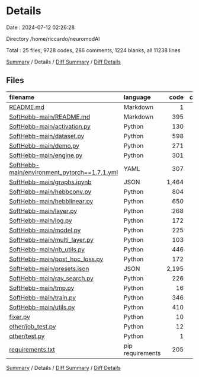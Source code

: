 # Details

Date : 2024-07-12 02:26:28

Directory /home/riccardo/neuromodAI

Total : 25 files,  9728 codes, 286 comments, 1224 blanks, all 11238 lines

[Summary](results.md) / Details / [Diff Summary](diff.md) / [Diff Details](diff-details.md)

## Files
| filename | language | code | comment | blank | total |
| :--- | :--- | ---: | ---: | ---: | ---: |
| [README.md](/README.md) | Markdown | 1 | 0 | 1 | 2 |
| [SoftHebb-main/README.md](/SoftHebb-main/README.md) | Markdown | 395 | 0 | 63 | 458 |
| [SoftHebb-main/activation.py](/SoftHebb-main/activation.py) | Python | 130 | 0 | 31 | 161 |
| [SoftHebb-main/dataset.py](/SoftHebb-main/dataset.py) | Python | 598 | 28 | 176 | 802 |
| [SoftHebb-main/demo.py](/SoftHebb-main/demo.py) | Python | 271 | 37 | 52 | 360 |
| [SoftHebb-main/engine.py](/SoftHebb-main/engine.py) | Python | 301 | 26 | 70 | 397 |
| [SoftHebb-main/environment_pytorch==1.7.1.yml](/SoftHebb-main/environment_pytorch==1.7.1.yml) | YAML | 307 | 0 | 1 | 308 |
| [SoftHebb-main/graphs.ipynb](/SoftHebb-main/graphs.ipynb) | JSON | 1,464 | 0 | 1 | 1,465 |
| [SoftHebb-main/hebbconv.py](/SoftHebb-main/hebbconv.py) | Python | 804 | 37 | 136 | 977 |
| [SoftHebb-main/hebblinear.py](/SoftHebb-main/hebblinear.py) | Python | 650 | 33 | 132 | 815 |
| [SoftHebb-main/layer.py](/SoftHebb-main/layer.py) | Python | 268 | 4 | 64 | 336 |
| [SoftHebb-main/log.py](/SoftHebb-main/log.py) | Python | 172 | 0 | 34 | 206 |
| [SoftHebb-main/model.py](/SoftHebb-main/model.py) | Python | 225 | 7 | 54 | 286 |
| [SoftHebb-main/multi_layer.py](/SoftHebb-main/multi_layer.py) | Python | 103 | 0 | 27 | 130 |
| [SoftHebb-main/nb_utils.py](/SoftHebb-main/nb_utils.py) | Python | 446 | 44 | 113 | 603 |
| [SoftHebb-main/post_hoc_loss.py](/SoftHebb-main/post_hoc_loss.py) | Python | 172 | 2 | 44 | 218 |
| [SoftHebb-main/presets.json](/SoftHebb-main/presets.json) | JSON | 2,195 | 0 | 2 | 2,197 |
| [SoftHebb-main/ray_search.py](/SoftHebb-main/ray_search.py) | Python | 226 | 42 | 61 | 329 |
| [SoftHebb-main/tmp.py](/SoftHebb-main/tmp.py) | Python | 16 | 6 | 7 | 29 |
| [SoftHebb-main/train.py](/SoftHebb-main/train.py) | Python | 346 | 9 | 63 | 418 |
| [SoftHebb-main/utils.py](/SoftHebb-main/utils.py) | Python | 410 | 11 | 84 | 505 |
| [fixer.py](/fixer.py) | Python | 10 | 0 | 0 | 10 |
| [other/job_test.py](/other/job_test.py) | Python | 12 | 0 | 6 | 18 |
| [other/test.py](/other/test.py) | Python | 1 | 0 | 0 | 1 |
| [requirements.txt](/requirements.txt) | pip requirements | 205 | 0 | 2 | 207 |

[Summary](results.md) / Details / [Diff Summary](diff.md) / [Diff Details](diff-details.md)